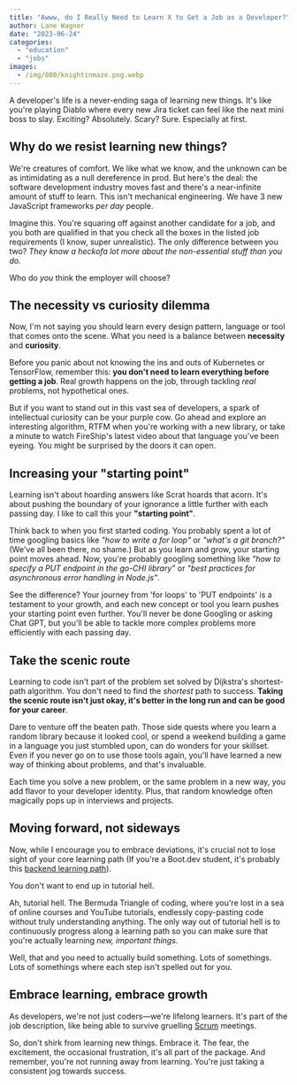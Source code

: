 ```yaml
---
title: "Awww, do I Really Need to Learn X to Get a Job as a Developer?"
author: Lane Wagner
date: "2023-06-24"
categories: 
  - "education"
  - "jobs"
images:
  - /img/800/knightinmaze.png.webp
---
```


A developer's life is a never-ending saga of learning new things. It's like you're playing Diablo where every new Jira ticket can feel like the next mini boss to slay. Exciting? Absolutely. Scary? Sure. Especially at first.

## Why do we resist learning new things?

We're creatures of comfort. We like what we know, and the unknown can be as intimidating as a null dereference in prod. But here's the deal: the software development industry moves fast and there's a near-infinite amount of stuff to learn. This isn't mechanical engineering. We have 3 new JavaScript frameworks *per day* people.

Imagine this. You're squaring off against another candidate for a job, and you both are qualified in that you check all the boxes in the listed job requirements (I know, super unrealistic). The only difference between you two? *They know a heckofa lot more about the non-essential stuff than you do.*

Who do *you* think the employer will choose?

## The necessity vs curiosity dilemma

Now, I'm not saying you should learn every design pattern, language or tool that comes onto the scene. What you need is a balance between **necessity** and **curiosity**.

Before you panic about not knowing the ins and outs of Kubernetes or TensorFlow, remember this: **you don't need to learn everything before getting a job**. Real growth happens on the job, through tackling *real* problems, not hypothetical ones.

But if you want to stand out in this vast sea of developers, a spark of intellectual curiosity can be your purple cow. Go ahead and explore an interesting algorithm, RTFM when you're working with a new library, or take a minute to watch FireShip's latest video about that language you've been eyeing. You might be surprised by the doors it can open. 

## Increasing your "starting point"

Learning isn't about hoarding answers like Scrat hoards that acorn. It's about pushing the boundary of your ignorance a little further with each passing day. I like to call this your **"starting point"**. 

Think back to when you first started coding. You probably spent a lot of time googling basics like *"how to write a for loop"* or *"what's a git branch?"* (We've all been there, no shame.) But as you learn and grow, your starting point moves ahead. Now, you're probably googling something like *"how to specify a PUT endpoint in the go-CHI library"* or *"best practices for asynchronous error handling in Node.js"*.

See the difference? Your journey from 'for loops' to 'PUT endpoints' is a testament to your growth, and each new concept or tool you learn pushes your starting point even further. You'll never be done Googling or asking Chat GPT, but you'll be able to tackle more complex problems more efficiently with each passing day.

## Take the scenic route

Learning to code isn't part of the problem set solved by Dijkstra's shortest-path algorithm. You don't need to find the *shortest* path to success. **Taking the scenic route isn't just okay, it's better in the long run and can be good for your career**.

Dare to venture off the beaten path. Those side quests where you learn a random library because it looked cool, or spend a weekend building a game in a language you just stumbled upon, can do wonders for your skillset. Even if you never go on to use those tools again, you'll have learned a new way of thinking about problems, and that's invaluable.

Each time you solve a new problem, or the same problem in a new way, you add flavor to your developer identity. Plus, that random knowledge often magically pops up in interviews and projects.

## Moving forward, not sideways

Now, while I encourage you to embrace deviations, it's crucial not to lose sight of your core learning path (If you're a Boot.dev student, it's probably this [backend learning path](https://boot.dev/tracks/backend)).

You don't want to end up in tutorial hell. 

Ah, tutorial hell. The Bermuda Triangle of coding, where you're lost in a sea of online courses and YouTube tutorials, endlessly copy-pasting code without truly understanding anything. The only way out of tutorial hell is to continuously progress along a learning path so you can make sure that you're actually learning *new, important things*.

Well, that and you need to actually build something. Lots of somethings. Lots of somethings where each step isn't spelled out for you.

## Embrace learning, embrace growth

As developers, we're not just coders—we're lifelong learners. It's part of the job description, like being able to survive gruelling [Scrum](https://wagslane.dev/posts/leave-scrum-to-rugby/) meetings.

So, don't shirk from learning new things. Embrace it. The fear, the excitement, the occasional frustration, it's all part of the package. And remember, you're not running away from learning. You're just taking a consistent jog towards success. 
